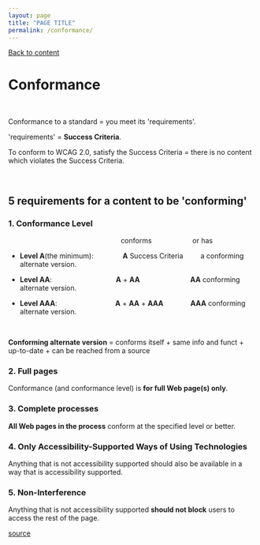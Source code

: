 ```yaml
---
layout: page
title: "PAGE TITLE"
permalink: /conformance/
---
```

<link rel="stylesheet" href="/assets/css/style.css?v=07f9abc06ad55cffb2433692575c223659db012e" media="screen"><link rel="stylesheet" href="/css/style.css">
<a class="back-link" href="https://shoshiko.github.io">Back to content</a>
   
<div class="inner" markdown="1">

# Conformance

&nbsp;

Conformance to a standard = you meet its 'requirements'.

'requirements' = **Success Criteria**.

To conform to WCAG 2.0, satisfy the Success Criteria = there is no content which violates the Success Criteria.

&nbsp;

## 5 requirements for a content to be 'conforming'

### 1. Conformance Level

&nbsp;&nbsp;&nbsp;&nbsp;&nbsp;&nbsp;&nbsp;&nbsp;&nbsp;&nbsp;&nbsp;&nbsp;&nbsp;&nbsp;&nbsp;&nbsp;&nbsp;&nbsp;&nbsp;&nbsp;&nbsp;&nbsp;&nbsp;&nbsp;&nbsp;&nbsp;&nbsp;&nbsp;&nbsp;&nbsp;&nbsp;&nbsp;&nbsp;&nbsp;&nbsp;&nbsp;&nbsp;&nbsp;&nbsp;&nbsp;&nbsp;&nbsp;&nbsp;&nbsp;&nbsp;&nbsp;&nbsp;&nbsp;&nbsp;&nbsp;&nbsp;&nbsp;&nbsp;&nbsp;&nbsp;&nbsp;&nbsp;&nbsp;conforms&nbsp;&nbsp;&nbsp;&nbsp;&nbsp;&nbsp;&nbsp;&nbsp;&nbsp;&nbsp;&nbsp;&nbsp;&nbsp;&nbsp;&nbsp;&nbsp;&nbsp;&nbsp;&nbsp;&nbsp;&nbsp;or has

- **Level A**(the minimum): &nbsp;&nbsp;&nbsp;&nbsp;&nbsp;&nbsp;&nbsp;&nbsp;&nbsp;&nbsp;&nbsp;&nbsp;&nbsp;&nbsp;**A** Success Criteria &nbsp;&nbsp;&nbsp;&nbsp;&nbsp;&nbsp;&nbsp;&nbsp;a conforming alternate version.
  
- **Level AA**:  &nbsp;&nbsp;&nbsp;&nbsp;&nbsp;&nbsp;&nbsp;&nbsp;&nbsp;&nbsp;&nbsp;&nbsp;&nbsp;&nbsp;&nbsp;&nbsp;&nbsp;&nbsp;&nbsp;&nbsp;&nbsp;&nbsp;&nbsp;&nbsp;&nbsp;&nbsp;&nbsp;&nbsp;&nbsp;&nbsp;&nbsp;&nbsp;**A** + **AA** &nbsp;&nbsp;&nbsp;&nbsp;&nbsp;&nbsp;&nbsp;&nbsp;&nbsp;&nbsp;&nbsp;&nbsp;&nbsp;&nbsp;&nbsp;&nbsp;&nbsp;&nbsp;&nbsp;&nbsp;&nbsp;&nbsp;&nbsp;&nbsp;&nbsp;**AA** conforming alternate version.
  
- **Level AAA**: &nbsp;&nbsp;&nbsp;&nbsp;&nbsp;&nbsp;&nbsp;&nbsp;&nbsp;&nbsp;&nbsp;&nbsp;&nbsp;&nbsp;&nbsp;&nbsp;&nbsp;&nbsp;&nbsp;&nbsp;&nbsp;&nbsp;&nbsp;&nbsp;&nbsp;&nbsp;&nbsp;&nbsp; **A** + **AA** + **AAA** &nbsp;&nbsp;&nbsp;&nbsp;&nbsp;&nbsp;&nbsp;&nbsp;&nbsp;&nbsp;&nbsp;&nbsp;&nbsp;**AAA** conforming alternate version.

&nbsp;

**Conforming alternate version** = conforms itself + same info  and funct + up-to-date + can be reached from a source

### 2. Full pages

Conformance (and conformance level) is **for full Web page(s) only**.

### 3. Complete processes

 **All Web pages in the process** conform at the specified level or better.

### 4. Only Accessibility-Supported Ways of Using Technologies

 Anything that is not accessibility supported should also be available in a way that is accessibility supported.

### 5. Non-Interference

 Anything that is not accessibility supported **should not block** users to access the rest of the page.

 [source](https://www.w3.org/TR/UNDERSTANDING-WCAG20/conformance.html#uc-conforming-alt-versions-head)

</div>